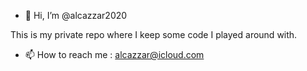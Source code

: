 - 👋 Hi, I’m @alcazzar2020

This is my private repo where I keep some code I played around with.


- 📫 How to reach me : alcazzar@icloud.com

<!---
alcazzar2020/alcazzar2020 is a ✨ special ✨ repository because its `README.md` (this file) appears on your GitHub profile.
You can click the Preview link to take a look at your changes.
--->
